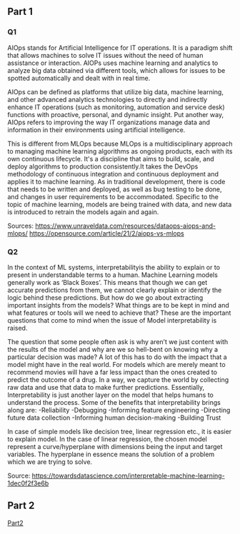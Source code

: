 ## Part 1
### Q1
AIOps stands for Artificial Intelligence for IT operations. It is a paradigm shift that allows machines to solve 
IT issues without the need of human assistance or interaction. AIOPs uses machine learning and analytics to 
analyze big data obtained via different tools, which allows for issues to be spotted automatically and dealt 
with in real time.

AIOps can be defined as platforms that utilize big data, machine learning, and other advanced analytics technologies
to directly and indirectly enhance IT operations (such as monitoring, automation and service desk) functions with 
proactive, personal, and dynamic insight.  Put another way, AIOps refers to improving the way IT organizations 
manage data and information in their environments using artificial intelligence.

This is different from MLOps because MLOps is a multidisciplinary approach to managing machine learning algorithms
as ongoing products, each with its own continuous lifecycle. It's a discipline that aims to build, scale, and 
deploy algorithms to production consistently.It takes the DevOps methodology of continuous integration and 
continuous deployment and applies it to machine learning. As in traditional development, there is code that 
needs to be written and deployed, as well as bug testing to be done, and changes in user requirements to be 
accommodated. Specific to the topic of machine learning, models are being trained with data, and new data is 
introduced to retrain the models again and again.

Sources:
https://www.unraveldata.com/resources/dataops-aiops-and-mlops/
https://opensource.com/article/21/2/aiops-vs-mlops

### Q2
In the context of ML systems, interpretabilityis the ability to explain or to present in understandable 
terms to a human. Machine Learning models generally work as ‘Black Boxes’. This means that though we can get 
accurate predictions from them, we cannot clearly explain or identify the logic behind these predictions. 
But how do we go about extracting important insights from the models? What things are to be kept in mind 
and what features or tools will we need to achieve that? These are the important questions that come to 
mind when the issue of Model interpretability is raised.

The question that some people often ask is why aren’t we just content with the results of the model and 
why are we so hell-bent on knowing why a particular decision was made? A lot of this has to do with the 
impact that a model might have in the real world. For models which are merely meant to recommend movies will 
have a far less impact than the ones created to predict the outcome of a drug. In a way, we capture the 
world by collecting raw data and use that data to make further predictions. Essentially, Interpretability 
is just another layer on the model that helps humans to understand the process.
Some of the benefits that interpretability brings along are:
-Reliability
-Debugging
-Informing feature engineering
-Directing future data collection
-Informing human decision-making
-Building Trust

In case of simple models like decision tree, linear regression etc., it is easier to explain model. In the 
case of linear regression, the chosen model represent a curve/hyperplane with dimensions being the input and 
target variables. The hyperplane in essence means the solution of a problem which we are trying to solve.

Source:
https://towardsdatascience.com/interpretable-machine-learning-1dec0f2f3e6b


## Part 2
[Part2](https://user-images.githubusercontent.com/61078142/124983374-80a3ea00-e055-11eb-9667-1a0baaef6ecf.PNG)
